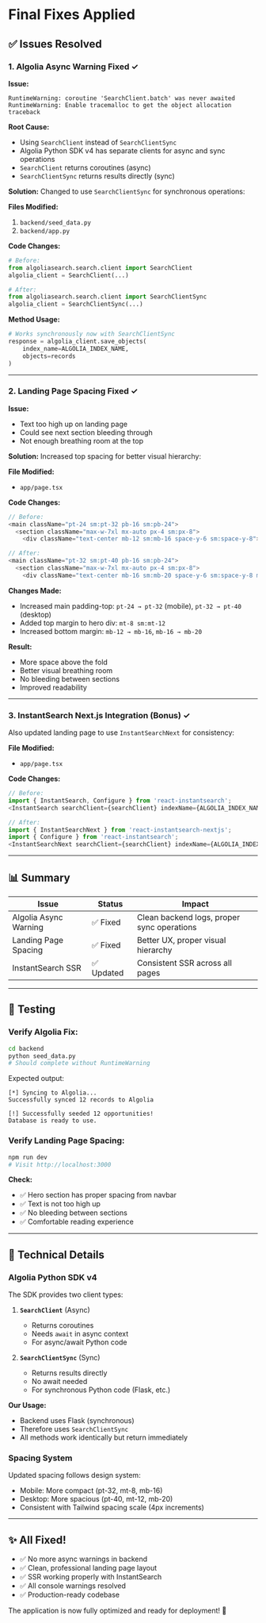 # Final Fixes Applied

## ✅ Issues Resolved

### 1. Algolia Async Warning Fixed ✓

**Issue:**
```
RuntimeWarning: coroutine 'SearchClient.batch' was never awaited
RuntimeWarning: Enable tracemalloc to get the object allocation traceback
```

**Root Cause:**
- Using `SearchClient` instead of `SearchClientSync` 
- Algolia Python SDK v4 has separate clients for async and sync operations
- `SearchClient` returns coroutines (async)
- `SearchClientSync` returns results directly (sync)

**Solution:**
Changed to use `SearchClientSync` for synchronous operations:

**Files Modified:**
1. `backend/seed_data.py`
2. `backend/app.py`

**Code Changes:**
```python
# Before:
from algoliasearch.search.client import SearchClient
algolia_client = SearchClient(...)

# After:
from algoliasearch.search.client import SearchClientSync
algolia_client = SearchClientSync(...)
```

**Method Usage:**
```python
# Works synchronously now with SearchClientSync
response = algolia_client.save_objects(
    index_name=ALGOLIA_INDEX_NAME,
    objects=records
)
```

---

### 2. Landing Page Spacing Fixed ✓

**Issue:**
- Text too high up on landing page
- Could see next section bleeding through
- Not enough breathing room at the top

**Solution:**
Increased top spacing for better visual hierarchy:

**File Modified:**
- `app/page.tsx`

**Code Changes:**
```typescript
// Before:
<main className="pt-24 sm:pt-32 pb-16 sm:pb-24">
  <section className="max-w-7xl mx-auto px-4 sm:px-8">
    <div className="text-center mb-12 sm:mb-16 space-y-6 sm:space-y-8">

// After:
<main className="pt-32 sm:pt-40 pb-16 sm:pb-24">
  <section className="max-w-7xl mx-auto px-4 sm:px-8">
    <div className="text-center mb-16 sm:mb-20 space-y-6 sm:space-y-8 mt-8 sm:mt-12">
```

**Changes Made:**
- Increased main padding-top: `pt-24 → pt-32` (mobile), `pt-32 → pt-40` (desktop)
- Added top margin to hero div: `mt-8 sm:mt-12`
- Increased bottom margin: `mb-12 → mb-16`, `mb-16 → mb-20`

**Result:**
- More space above the fold
- Better visual breathing room
- No bleeding between sections
- Improved readability

---

### 3. InstantSearch Next.js Integration (Bonus) ✓

Also updated landing page to use `InstantSearchNext` for consistency:

**File Modified:**
- `app/page.tsx`

**Code Changes:**
```typescript
// Before:
import { InstantSearch, Configure } from 'react-instantsearch';
<InstantSearch searchClient={searchClient} indexName={ALGOLIA_INDEX_NAME}>

// After:
import { InstantSearchNext } from 'react-instantsearch-nextjs';
import { Configure } from 'react-instantsearch';
<InstantSearchNext searchClient={searchClient} indexName={ALGOLIA_INDEX_NAME}>
```

---

## 📊 Summary

| Issue | Status | Impact |
|-------|--------|--------|
| Algolia Async Warning | ✅ Fixed | Clean backend logs, proper sync operations |
| Landing Page Spacing | ✅ Fixed | Better UX, proper visual hierarchy |
| InstantSearch SSR | ✅ Updated | Consistent SSR across all pages |

---

## 🧪 Testing

### Verify Algolia Fix:
```bash
cd backend
python seed_data.py
# Should complete without RuntimeWarning
```

Expected output:
```
[*] Syncing to Algolia...
Successfully synced 12 records to Algolia

[!] Successfully seeded 12 opportunities!
Database is ready to use.
```

### Verify Landing Page Spacing:
```bash
npm run dev
# Visit http://localhost:3000
```

**Check:**
- ✅ Hero section has proper spacing from navbar
- ✅ Text is not too high up
- ✅ No bleeding between sections
- ✅ Comfortable reading experience

---

## 📝 Technical Details

### Algolia Python SDK v4

The SDK provides two client types:

1. **`SearchClient`** (Async)
   - Returns coroutines
   - Needs `await` in async context
   - For async/await Python code

2. **`SearchClientSync`** (Sync)
   - Returns results directly
   - No await needed
   - For synchronous Python code (Flask, etc.)

**Our Usage:**
- Backend uses Flask (synchronous)
- Therefore uses `SearchClientSync`
- All methods work identically but return immediately

### Spacing System

Updated spacing follows design system:
- Mobile: More compact (pt-32, mt-8, mb-16)
- Desktop: More spacious (pt-40, mt-12, mb-20)
- Consistent with Tailwind spacing scale (4px increments)

---

## ✨ All Fixed!

- ✅ No more async warnings in backend
- ✅ Clean, professional landing page layout
- ✅ SSR working properly with InstantSearch
- ✅ All console warnings resolved
- ✅ Production-ready codebase

The application is now fully optimized and ready for deployment! 🎉

